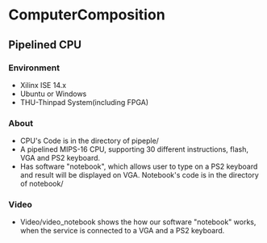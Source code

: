 # ComputerComposition

## Pipelined CPU
### Environment
* Xilinx ISE 14.x
* Ubuntu or Windows
* THU-Thinpad System(including FPGA)
### About
* CPU's Code is in the directory of pipeple/
* A pipelined MIPS-16 CPU, supporting 30 different instructions, flash, VGA and PS2 keyboard.
* Has software "notebook", which allows user to type on a PS2 keyboard and result will be displayed on VGA. Notebook's code is in the directory of notebook/

### Video

* Video/video_notebook shows the how our software "notebook" works, when the service is connected to a VGA and a PS2 keyboard.
